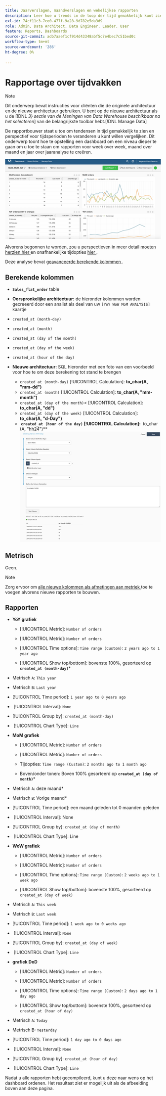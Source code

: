 ```yaml
---
title: Jaarverslagen, maandverslagen en wekelijkse rapporten
description: Leer hoe u trends in de loop der tijd gemakkelijk kunt zien en het perspectief kunt wijzigen voor tijdsperioden die u wilt vergelijken.
exl-id: 74cf11c3-7ce0-477f-9a28-9d782e5da3d9
role: Admin, Data Architect, Data Engineer, Leader, User
feature: Reports, Dashboards
source-git-commit: adb7aaef1cf914d43348abf5c7e4bec7c51bed0c
workflow-type: tm+mt
source-wordcount: '286'
ht-degree: 0%

---
```


# Rapportage over tijdvakken

>[!NOTE]
>
>Dit onderwerp bevat instructies voor cliënten die de originele architectuur en de nieuwe architectuur gebruiken. U bent op de [ nieuwe architectuur ](../../administrator/account-management/new-architecture.md) als u de [!DNL _3&rbrace; sectie van de Meningen van Data Warehouse beschikbaar na het selecteren_] van de belangrijkste toolbar hebt.[!DNL Manage Data]

De rapportbouwer staat u toe om tendensen in tijd gemakkelijk te zien en perspectief voor tijdsperioden te veranderen u kunt willen vergelijken. Dit onderwerp toont hoe te opstelling een dashboard om een niveau dieper te gaan om u toe te staan om rapporten voor week over week, maand over maand en jaar over jaaranalyse te creëren.

![](../../assets/Wow__mom__yoy.png)

Alvorens begonnen te worden, zou u perspectieven in meer detail [ moeten herzien hier ](../../tutorials/using-visual-report-builder.md) en onafhankelijke tijdopties [ hier ](../../tutorials/time-options-visual-rpt-bldr.md).

Deze analyse bevat [ geavanceerde berekende kolommen ](../data-warehouse-mgr/adv-calc-columns.md).

## Berekende kolommen

* **`Sales_flat_order`** table
* **Oorspronkelijke architectuur:** de hieronder kolommen worden gecreeerd door een analist als deel van uw `[YoY WoW MoM ANALYSIS]` kaartje
* `created_at (month-day)`
* `created_at (month)`
* `created_at (day of the month)`
* `created_at (day of the week)`
* `created_at (hour of the day)`

* **Nieuwe architectuur:** SQL hieronder met een foto van een voorbeeld voor hoe te om deze berekening tot stand te brengen
   * `created_at (month-day)` [!UICONTROL Calculation]: **to_char(A, &quot;mm-dd&quot;)**
   * `created_at (month)` [!UICONTROL Calculation]: **to_char(A, &quot;mm-month&quot;)**
   * `created_at (day of the month)`&lt; [!UICONTROL Calculation]: **to_char(A, &quot;dd&quot;)**
   * `created_at (day of the week)` [!UICONTROL Calculation]: **to_char(A, &quot;d-Day&quot;)**
   * **&#x200B; `created_at (hour of the day)` [!UICONTROL Calculation]: &#x200B;** to_char (A, &quot;hh24&quot;)**
     ![](../../assets/new-arch-create-calc.png)

## Metrisch

Geen.

>[!NOTE]
>
>Zorg ervoor om [ alle nieuwe kolommen als afmetingen aan metriek ](../data-warehouse-mgr/manage-data-dimensions-metrics.md) toe te voegen alvorens nieuwe rapporten te bouwen.

## Rapporten

* **YoY grafiek**
   * [!UICONTROL Metric]: `Number of orders`

   * [!UICONTROL Metric]: `Number of orders`
   * [!UICONTROL Time options]: `Time range (Custom)`: `2 years ago to 1 year ago`

   * [!UICONTROL Show top/bottom]: bovenste 100%, gesorteerd op **`created_at (month-day)`***

* Metrisch `A`: `This year`
* Metrisch `B`: `Last year`
* [!UICONTROL Time period]: `1 year ago to 0 years ago`
* &#x200B;
  [!UICONTROL Interval]: `None`
* [!UICONTROL Group by]: `created_at (month-day)`
* &#x200B;
  [!UICONTROL Chart Type]: `Line`

* **MoM grafiek**
   * [!UICONTROL Metric]: `Number of orders`

   * [!UICONTROL Metric]: `Number of orders`
   * Tijdopties: `Time range (Custom)`: `2 months ago to 1 month ago`

   * Boven/onder tonen: Boven 100% gesorteerd op **`created_at (day of month)`***

* Metrisch `A`: deze maand*
* Metrisch `B`: Vorige maand*
* [!UICONTROL Time period]: een maand geleden tot 0 maanden geleden
* &#x200B;
  [!UICONTROL Interval]: None
* [!UICONTROL Group by]: `created_at (day of month)`
* &#x200B;
  [!UICONTROL Chart Type]: Line

* **WoW grafiek**
   * [!UICONTROL Metric]: `Number of orders`

   * [!UICONTROL Metric]: `Number of orders`
   * [!UICONTROL Time options]: `Time range (Custom)`: `2 weeks ago to 1 week ago`

   * [!UICONTROL Show top/bottom]: bovenste 100%, gesorteerd op `created_at (day of week)`

* Metrisch `A`: `This week`
* Metrisch `B`: `Last week`
* [!UICONTROL Time period]: `1 week ago to 0 weeks ago`
* &#x200B;
  [!UICONTROL Interval]: `None`
* [!UICONTROL Group by]: `created_at (day of week)`
* &#x200B;
  [!UICONTROL Chart Type]: `Line`

* **grafiek DoD**
   * [!UICONTROL Metric]: `Number of orders`

   * [!UICONTROL Metric]: `Number of orders`
   * [!UICONTROL Time options]: `Time range (Custom)`: `2 days ago to 1 day ago`

   * [!UICONTROL Show top/bottom]: bovenste 100%, gesorteerd op `created_at (hour of day)`

* Metrisch `A`: `Today`
* Metrisch B: `Yesterday`
* [!UICONTROL Time period]: `1 day ago to 0 days ago`
* &#x200B;
  [!UICONTROL Interval]: `None`
* [!UICONTROL Group by]: `created_at (hour of day)`
* &#x200B;
  [!UICONTROL Chart Type]: `Line`

Nadat u alle rapporten hebt gecompileerd, kunt u deze naar wens op het dashboard ordenen. Het resultaat ziet er mogelijk uit als de afbeelding boven aan deze pagina.
